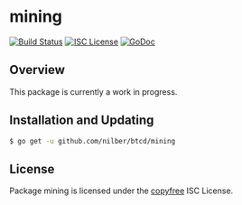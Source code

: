 mining
======

[![Build Status](https://github.com/nilber/btcd/workflows/Build%20and%20Test/badge.svg)](https://github.com/nilber/btcd/actions)
[![ISC License](http://img.shields.io/badge/license-ISC-blue.svg)](http://copyfree.org)
[![GoDoc](https://img.shields.io/badge/godoc-reference-blue.svg)](https://pkg.go.dev/github.com/nilber/btcd/mining)

## Overview

This package is currently a work in progress.

## Installation and Updating

```bash
$ go get -u github.com/nilber/btcd/mining
```

## License

Package mining is licensed under the [copyfree](http://copyfree.org) ISC
License.
